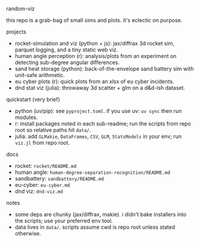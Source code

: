 random-viz

this repo is a grab-bag of small sims and plots. it's eclectic on purpose.

projects

- rocket-simulation and viz (python + js): jax/diffrax 3d rocket sim, parquet logging, and a tiny static web viz.
- human angle perception (r): analysis/plots from an experiment on detecting sub-degree angular differences.
- sand heat storage (python): back-of-the-envelope sand battery sim with unit-safe arithmetic.
- eu cyber plots (r): quick plots from an xlsx of eu cyber incidents.
- dnd stat viz (julia): throwaway 3d scatter + glm on a d&d-ish dataset.

quickstart (very brief)

- python (uv/pip): see `pyproject.toml`. if you use uv: `uv sync` then run modules.
- r: install packages noted in each sub-readme; run the scripts from repo root so relative paths hit `data/`.
- julia: add `GLMakie`, `DataFrames`, `CSV`, `GLM`, `StatsModels` in your env; run `viz.jl` from repo root.

docs

- rocket: `rocket/README.md`
- human angle: `human-degree-separation-recognition/README.md`
- sandbattery: `sandbattery/README.md`
- eu-cyber: `eu-cyber.md`
- dnd viz: `dnd-viz.md`

notes

- some deps are chunky (jax/diffrax, makie). i didn't bake installers into the scripts; use your preferred env tool.
- data lives in `data/`. scripts assume cwd is repo root unless stated otherwise.
